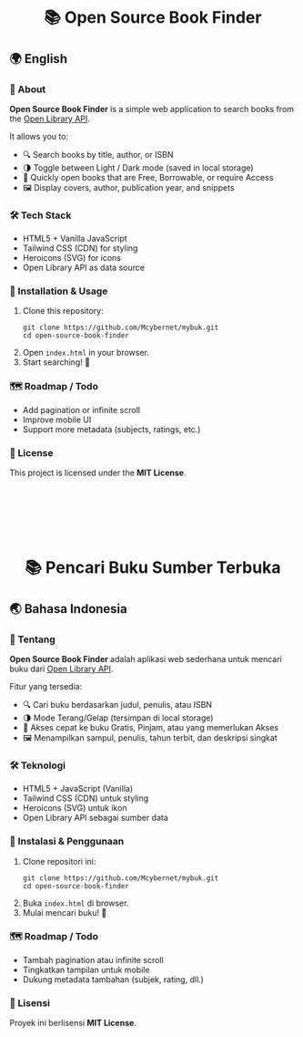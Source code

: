 <h1 align="center">📚 Open Source Book Finder</h1>


<h2>🌍 English</h2>

<h3>📖 About</h3>
<p>
  <strong>Open Source Book Finder</strong> is a simple web application to search books from the 
  <a href="https://openlibrary.org/developers/api" target="_blank">Open Library API</a>.
</p>
<p>It allows you to:</p>
<ul>
  <li>🔍 Search books by title, author, or ISBN</li>
  <li>🌗 Toggle between Light / Dark mode (saved in local storage)</li>
  <li>📖 Quickly open books that are Free, Borrowable, or require Access</li>
  <li>🖼️ Display covers, author, publication year, and snippets</li>
</ul>

<h3>🛠️ Tech Stack</h3>
<ul>
  <li>HTML5 + Vanilla JavaScript</li>
  <li>Tailwind CSS (CDN) for styling</li>
  <li>Heroicons (SVG) for icons</li>
  <li>Open Library API as data source</li>
</ul>

<h3>🚀 Installation & Usage</h3>
<ol>
  <li>
    Clone this repository:
    <pre><code>git clone https://github.com/Mcybernet/mybuk.git
cd open-source-book-finder</code></pre>
  </li>
  <li>Open <code>index.html</code> in your browser.</li>
  <li>Start searching! 🔎</li>
</ol>

<h3>🗺️ Roadmap / Todo</h3>
<ul>
  <li>Add pagination or infinite scroll</li>
  <li>Improve mobile UI</li>
  <li>Support more metadata (subjects, ratings, etc.)</li>
</ul>

<h3>📜 License</h3>
<p>This project is licensed under the <strong>MIT License</strong>.</p><br><br><br><br><br>




<h1 align="center">📚 Pencari Buku Sumber Terbuka</h1>

<h2>🌏 Bahasa Indonesia</h2>

<h3>📖 Tentang</h3>
<p>
  <strong>Open Source Book Finder</strong> adalah aplikasi web sederhana untuk mencari buku dari 
  <a href="https://openlibrary.org/developers/api" target="_blank">Open Library API</a>.
</p>
<p>Fitur yang tersedia:</p>
<ul>
  <li>🔍 Cari buku berdasarkan judul, penulis, atau ISBN</li>
  <li>🌗 Mode Terang/Gelap (tersimpan di local storage)</li>
  <li>📖 Akses cepat ke buku Gratis, Pinjam, atau yang memerlukan Akses</li>
  <li>🖼️ Menampilkan sampul, penulis, tahun terbit, dan deskripsi singkat</li>
</ul>

<h3>🛠️ Teknologi</h3>
<ul>
  <li>HTML5 + JavaScript (Vanilla)</li>
  <li>Tailwind CSS (CDN) untuk styling</li>
  <li>Heroicons (SVG) untuk ikon</li>
  <li>Open Library API sebagai sumber data</li>
</ul>

<h3>🚀 Instalasi & Penggunaan</h3>
<ol>
  <li>
    Clone repositori ini:
    <pre><code>git clone https://github.com/Mcybernet/mybuk.git
cd open-source-book-finder</code></pre>
  </li>
  <li>Buka <code>index.html</code> di browser.</li>
  <li>Mulai mencari buku! 🔎</li>
</ol>

<h3>🗺️ Roadmap / Todo</h3>
<ul>
  <li>Tambah pagination atau infinite scroll</li>
  <li>Tingkatkan tampilan untuk mobile</li>
  <li>Dukung metadata tambahan (subjek, rating, dll.)</li>
</ul>

<h3>📜 Lisensi</h3>
<p>Proyek ini berlisensi <strong>MIT License</strong>.</p>
